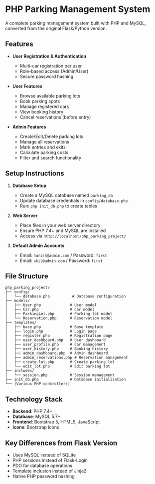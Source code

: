 # PHP Parking Management System

A complete parking management system built with PHP and MySQL, converted from the original Flask/Python version.

## Features

- **User Registration & Authentication**
  - Multi-car registration per user
  - Role-based access (Admin/User)
  - Secure password hashing

- **User Features**
  - Browse available parking lots
  - Book parking spots
  - Manage registered cars
  - View booking history
  - Cancel reservations (before entry)

- **Admin Features**
  - Create/Edit/Delete parking lots
  - Manage all reservations
  - Mark entries and exits
  - Calculate parking costs
  - Filter and search functionality

## Setup Instructions

1. **Database Setup**
   - Create a MySQL database named `parking_db`
   - Update database credentials in `config/database.php`
   - Run: `php init_db.php` to create tables

2. **Web Server**
   - Place files in your web server directory
   - Ensure PHP 7.4+ and MySQL are installed
   - Access via `http://localhost/php_parking_project/`

3. **Default Admin Accounts**
   - Email: `harish@admin.com` / Password: `first`
   - Email: `akil@admin.com` / Password: `first`

## File Structure

```
php_parking_project/
├── config/
│   └── database.php          # Database configuration
├── models/
│   ├── User.php             # User model
│   ├── Car.php              # Car model
│   ├── ParkingLot.php       # Parking lot model
│   └── Reservation.php      # Reservation model
├── templates/
│   ├── base.php             # Base template
│   ├── login.php            # Login page
│   ├── register.php         # Registration page
│   ├── user_dashboard.php   # User dashboard
│   ├── user_profile.php     # Car management
│   ├── user_history.php     # Booking history
│   ├── admin_dashboard.php  # Admin dashboard
│   ├── admin_reservations.php # Reservation management
│   ├── create_lot.php       # Create parking lot
│   └── edit_lot.php         # Edit parking lot
├── includes/
│   └── session.php          # Session management
├── init_db.php              # Database initialization
└── [Various PHP controllers]
```

## Technology Stack

- **Backend**: PHP 7.4+
- **Database**: MySQL 5.7+
- **Frontend**: Bootstrap 5, HTML5, JavaScript
- **Icons**: Bootstrap Icons

## Key Differences from Flask Version

- Uses MySQL instead of SQLite
- PHP sessions instead of Flask-Login
- PDO for database operations
- Template inclusion instead of Jinja2
- Native PHP password hashing

